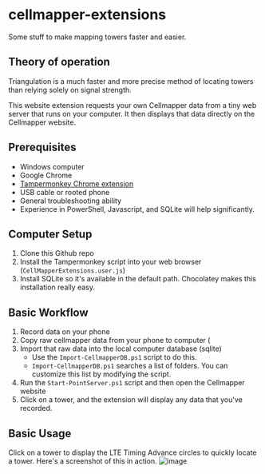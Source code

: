 # cellmapper-extensions
Some stuff to make mapping towers faster and easier.

## Theory of operation ##
Triangulation is a much faster and more precise method of locating towers than relying solely on signal strength.

This website extension requests your own Cellmapper data from a tiny web server that runs on your computer. It then displays that data directly on the Cellmapper website.


## Prerequisites ##
 - Windows computer
 - Google Chrome
 - [Tampermonkey Chrome extension](https://chrome.google.com/webstore/detail/tampermonkey/dhdgffkkebhmkfjojejmpbldmpobfkfo)
 - USB cable or rooted phone
 - General troubleshooting ability
 - Experience in PowerShell, Javascript, and SQLite will help significantly.

## Computer Setup ##
1. Clone this Github repo
2. Install the Tampermonkey script into your web browser (`CellMapperExtensions.user.js`)
3. Install SQLite so it's available in the default path. Chocolatey makes this installation really easy.

## Basic Workflow ##
1. Record data on your phone
2. Copy raw cellmapper data from your phone to computer (
3. Import that raw data into the local computer database (sqlite)
    - Use the `Import-CellmapperDB.ps1` script to do this.
    - `Import-CellmapperDB.ps1` searches a list of folders. You can customize this list by modifying the script.
4. Run the `Start-PointServer.ps1` script and then open the Cellmapper website
5. Click on a tower, and the extension will display any data that you've recorded.

## Basic Usage ##
Click on a tower to display the LTE Timing Advance circles to quickly locate a tower.
Here's a screenshot of this in action.
![image](https://user-images.githubusercontent.com/98231591/150722696-c1c673e5-08a9-4949-a44e-fa6b4190d77c.png)
